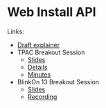 # Web Install API

Links:

* [Draft explainer](explainer.md)
* TPAC Breakout Session
    * [Slides](tpac-breakout-slides.pdf)
    * [Details](https://www.w3.org/2020/10/TPAC/breakout-schedule.html#web-install)
    * [Minutes](https://www.w3.org/2020/10/27-web-install-minutes.html)
* BlinkOn 13 Breakout Session
    * [Slides](tpac-breakout-slides.pdf)
    * [Recording](https://www.youtube.com/watch?v=RdaZhX7T6to)
